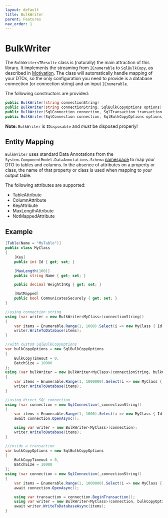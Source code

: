 ```yaml
---
layout: default
title: BulkWriter
parent: Features
nav_order: 1
---
```

# BulkWriter

The `BulkWriter<TResult>` class is (naturally) the main attraction of this library. It implements the streaming from `IEnumerable` to `SqlBulkCopy`, as described in [Motivation](../motivation.md). The class will automatically handle mapping of your DTOs, so the only configuration you need to provide is a database connection (or connection string) and an input `IEnumerable`.

The following constructors are provided:

```csharp
public BulkWriter(string connectionString)
public BulkWriter(string connectionString, SqlBulkCopyOptions options)
public BulkWriter(SqlConnection connection, SqlTransaction transaction = null)
public BulkWriter(SqlConnection connection, SqlBulkCopyOptions options, SqlTransaction transaction = null)
```

**Note:** `BulkWriter` is `IDisposable` and *must* be disposed properly!

## Entity Mapping

`BulkWriter` uses standard Data Annotations from the `System.ComponentModel.DataAnnotations.Schema` [namespace](https://docs.microsoft.com/en-us/dotnet/api/system.componentmodel.dataannotations.schema?view=netcore-3.1) to map your DTO to tables and columns. In the absence of attributes on a property or class, the name of that property or class is used when mapping to your output table.

The following attributes are supported:

- TableAttribute
- ColumnAttribute
- KeyAttribute
- MaxLengthAttribute
- NotMappedAttribute

## Example

```csharp
[Table(Name = "MyTable")]
public class MyClass
{
    [Key]
    public int Id { get; set; }

    [MaxLength(100)]
    public string Name { get; set; }

    public decimal WeightInKg { get; set; }

    [NotMapped]
    public bool CommunicatesSecurely { get; set; }
}

//using connection string
using (var writer = new BulkWriter<MyClass>(connectionString))
{
    var items = Enumerable.Range(1, 1000).Select(i => new MyClass { Id = i, Name = "Bob", WeightInKg = 80, CommunicatesSecurely = true });
    writer.WriteToDatabase(items);
}

//with custom SqlBulkCopyOptions
var bulkCopyOptions = new SqlBulkCopyOptions
{
    BulkCopyTimeout = 0,
    BatchSize = 10000
};
using (var bulkWriter = new BulkWriter<MyClass>(connectionString, bulkCopyOptions))
{
    var items = Enumerable.Range(1, 1000000).Select(i => new MyClass { Id = i, Name = "Bob", WeightInKg = 80, CommunicatesSecurely = true });
    writer.WriteToDatabase(items);
}

//using direct SQL connection
using (var connection = new SqlConnection(_connectionString))
{
    var items = Enumerable.Range(1, 1000).Select(i => new MyClass { Id = i, Name = "Bob", WeightInKg = 80, CommunicatesSecurely = true });
    await connection.OpenAsync();

    using var writer = new BulkWriter<MyClass>(connection);
    writer.WriteToDatabase(items);
}

//inside a transaction
var bulkCopyOptions = new SqlBulkCopyOptions
{
    BulkCopyTimeout = 0,
    BatchSize = 10000
};
using (var connection = new SqlConnection(_connectionString))
{
    var items = Enumerable.Range(1, 1000000).Select(i => new MyClass { Id = i, Name = "Bob", WeightInKg = 80, CommunicatesSecurely = true });
    await connection.OpenAsync();

    using var transaction = connection.BeginTransaction();
    using var writer = new BulkWriter<MyClass>(connection, bulkCopyOptions, transaction);
    await writer.WriteToDatabaseAsync(items);
}
```
